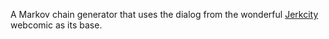 A Markov chain generator that uses the dialog from the wonderful [Jerkcity](http://jerkcity.com) webcomic as its base.
